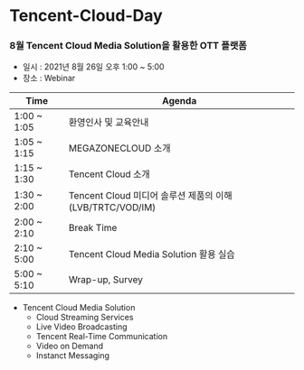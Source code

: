 # Tencent-Cloud-Day
### 8월 Tencent Cloud Media Solution을 활용한 OTT 플랫폼

- 일시 : 2021년 8월 26일 오후 1:00 ~ 5:00
- 장소 : Webinar

|Time | Agenda |
|-----| -------|
|1:00 ~ 1:05 | 환영인사 및 교육안내 |
|1:05 ~ 1:15 | MEGAZONECLOUD 소개 |
|1:15 ~ 1:30 | Tencent Cloud 소개 | 
|1:30 ~ 2:00 | Tencent Cloud 미디어 솔루션 제품의 이해(LVB/TRTC/VOD/IM)
|2:00 ~ 2:10 | Break Time | - |
|2:10 ~ 5:00 | Tencent Cloud Media Solution 활용 실습 |
|5:00 ~ 5:10 | Wrap-up, Survey |

- Tencent Cloud Media Solution
  - Cloud Streaming Services
  - Live Video Broadcasting
  - Tencent Real-Time Communication
  - Video on Demand
  - Instanct Messaging
